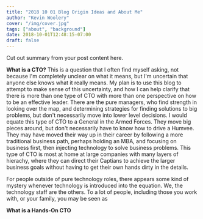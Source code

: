 ```yaml
---
title: "2018 10 01 Blog Origin Ideas and About Me"
author: "Kevin Woolery"
cover: "/img/cover.jpg"
tags: ["about", "background"]
date: 2018-10-01T12:48:15-07:00
draft: false
---
```


Cut out summary from your post content here.

<!--more-->

**What is a CTO?**
This is a question that I often find myself asking, not because I'm completely unclear on what it means, but I'm uncertain that anyone else knows what it really means. My plan is to use this blog to attempt to make sense of this uncertainty, and how I can help clarify that there is more than one type of CTO with more than one perspective on how to be an effective leader. There are the pure managers, who find strength in looking over the map, and determining strategies for finding solutions to big problems, but don't necessarily move into lower level decisions. I would equate this type of CTO to a General in the Armed Forces. They move big pieces around, but don't necessarily have to know how to drive a Humvee. They may have moved their way up in their career by following a more traditional business path, perhaps holding an MBA, and focusing on business first, then injecting technology to solve business problems. This type of CTO is most at home at large companies with many layers of hierachy, where they can direct their Captians to achieve the larger business goals without having to get their own hands dirty in the details. 

For people outside of pure technology roles, there appears some kind of mystery whenever technology is introduced into the equation. We, the technology staff are the others. To a lot of people, including those you work with, or your family, you may be seen as  


**What is a Hands-On CTO**

